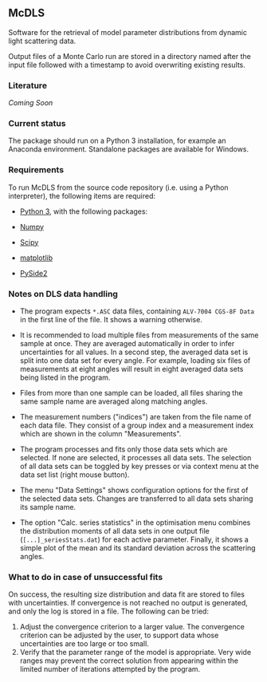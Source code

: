 ## McDLS

Software for the retrieval of model parameter distributions from
dynamic light scattering data.

Output files of a Monte Carlo run are stored in a directory named after
the input file followed with a timestamp to avoid overwriting existing
results.

### Literature

*Coming Soon*

### Current status ###

The package should run on a Python 3 installation, for example an Anaconda environment.
Standalone packages are available for Windows. 

### Requirements ###

To run McDLS from the source code repository (i.e. using a Python interpreter), the following items are required:

- [Python 3](https://www.python.org/downloads/), with the following packages:

- [Numpy](http://www.scipy.org/scipylib/download.html) 

- [Scipy](http://www.scipy.org/scipylib/download.html) 

- [matplotlib](http://matplotlib.org/downloads.html) 

- [PySide2](https://pypi.org/project/PySide2/) 

### Notes on DLS data handling

- The program expects `*.ASC` data files, containing `ALV-7004 CGS-8F Data`
in the first line of the file. It shows a warning otherwise.

- It is recommended to load multiple files from measurements of the same
 sample at once. They are averaged automatically in order to infer
 uncertainties for all values. In a second step, the averaged data set is
 split into one data set for every angle. For example, loading six files of
 measurements at eight angles will result in eight averaged data sets being
 listed in the program.

- Files from more than one sample can be loaded, all files sharing
 the same sample name are averaged along matching angles.

- The measurement numbers ("indices") are taken from the file name of
 each data file. They consist of a group index and a measurement index which
 are shown in the column "Measurements".

- The program processes and fits only those data sets which are selected.
 If none are selected, it processes all data sets. The selection of all data
 sets can be toggled by <Ctrl-A> key presses or via context menu at the
 data set list (right mouse button).

- The menu "Data Settings" shows configuration options for the first of
 the selected data sets. Changes are transferred to all data sets sharing its
 sample name.

- The option "Calc. series statistics" in the optimisation menu combines the
 distribution moments of all data sets in one output file
 (`[...]_seriesStats.dat`) for each active parameter. Finally, it shows a
 simple plot of the mean and its standard deviation across
 the scattering angles.
 
### What to do in case of unsuccessful fits

On success, the resulting size distribution
and data fit are stored to files with uncertainties.
If convergence is not reached no output is generated, and only the
log is stored in a file. The following can be tried:

 1) Adjust the convergence criterion to a larger value. 
    The convergence criterion can be adjusted by the user, to support
    data whose uncertainties are too large or too small.
 2) Verify that the parameter range of the model is appropriate. Very
    wide ranges may prevent the correct solution from appearing within
    the limited number of iterations attempted by the program.
 
